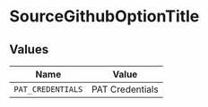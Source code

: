 # SourceGithubOptionTitle


## Values

| Name              | Value             |
| ----------------- | ----------------- |
| `PAT_CREDENTIALS` | PAT Credentials   |